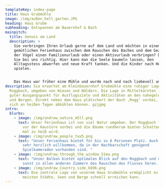```yaml
---
templateKey: index-page
title: Haus Grubmühle
image: /img/außen_hell_garten.JPG
heading: Haus Grubm
subheading: Entspannen am Bauernhof & Bach
mainpitch:
  title: Genuss am Land
  description: >
    Sie verbringen Ihren Urlaub gerne auf dem Land und möchten in einem
    gemütlichen Ferienhaus zwischen dem Rauschen des Baches und dem Gezwitscher
    der Vögel einen Familienurlaub oder einen Aktivurlaub verbringen? Dann sind
    Sie bei uns richtig. Hier kann man die Seele baumeln lassen, den
    Alltagsstess abwerfen und neue Kraft tanken. Und die Kinder nach Herzenslust
    spielen. 


    Das Haus war früher eine Mühle und wurde nach und nach liebevoll umgebaut. Ein ideales Familienurlaubsplatzerl bzw. Ausgangspunkt für Ausflüge zu den nahe gelegenen Seen und Bergen. 
description: Sie erwartet am Kleinbauernhof Grubmühle eine ruhiger Lage am
  Roggbach, umgeben von Wiesen und Wäldern. Die Lage in Mittelkärnten ist ein
  guter Ausgangspunkt für Ausflugsziele und Aktivitäten an den nahegelegen Seen
  und Bergen. Direkt neben dem Haus plätschert der Bach ‚Rogg‘ vorbei, wo Sie
  sich an heißen Tagen abkühlen können. gzjgmg
intro:
  blurbs:
    - image: /img/undraw_nature_m5ll.png
      text: Unser Ferienhaus ist von viel Natur umgeben. Der Roggbach fließt direkt
        vor der Haustüre vorbei und die Bäume rundherum bieten Schatten, wenn es
        mal zu heiß wird.
    - image: /img/undraw_people_tax5.png
      text: "Unser Ferienhaus bietet für bis zu 6 Personen Platz. Auch Kinder sind
        sehr herzlich willkommen, da in der Nachbarschaft genügend
        Spielkameraden vorhanden sind. "
    - image: /img/undraw_through_the_window_51ew.png
      text: "Unser Balkon bietet optimalen Blick auf den Roggbach und man kann auch
        sonst in allen anderen Zimmern das Rauschen des Flusses hören. "
    - image: /img/undraw_Country_side_k696.png
      text: Die zentrale Lage von unserem Haus Grubmühle ermöglicht es, dass man die
        meisten Städte, Seen und Berge schnell erreichen kann.
---
```

